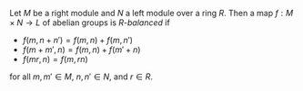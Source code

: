 Let $M$ be a right module and $N$ a left module over a ring $R$. Then a map $f: M \times N \to L$ of abelian groups is $R$-*balanced* if

- $f(m, n + n') = f(m, n) + f(m, n')$
- $f(m + m', n) = f(m, n) + f(m' + n)$
- $f(mr, n) = f(m, rn)$

for all $m, m' \in M$, $n, n' \in N$, and $r \in R$.
